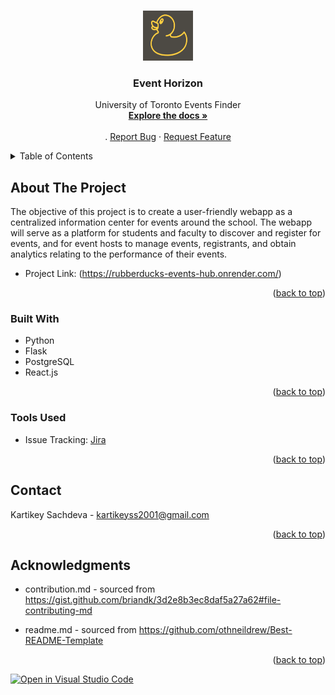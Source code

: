 

<!-- Improved compatibility of back to top link: See: https://github.com/othneildrew/Best-README-Template/pull/73 -->
<a name="readme-top"></a>
<!--
*** Thanks for checking out the Best-README-Template. If you have a suggestion
*** that would make this better, please fork the repo and create a pull request
*** or simply open an issue with the tag "enhancement".
*** Don't forget to give the project a star!
*** Thanks again! Now go create something AMAZING! :D
-->



<!-- PROJECT SHIELDS -->
<!--
*** I'm using markdown "reference style" links for readability.
*** Reference links are enclosed in brackets [ ] instead of parentheses ( ).
*** See the bottom of this document for the declaration of the reference variables
*** for contributors-url, forks-url, etc. This is an optional, concise syntax you may use.
*** https://www.markdownguide.org/basic-syntax/#reference-style-links
-->



<!-- PROJECT LOGO -->
<br />
<div align="center">
    <img src="images/logo.png" alt="Logo" width="80" height="80">
  </a>

<h3 align="center">Event Horizon</h3>

  <p align="center">
    University of Toronto Events Finder
    <br />
    <a href="https://github.com/ECE444-2023Fall/project-1-web-application-design-group27-rubberducks"><strong>Explore the docs »</strong></a>
    <br />
    <br />
<!--     <a href="https://github.com/ECE444-2023Fall/project-1-web-application-design-group27-rubberducks">View Demo</a> -->
.
    <a href="https://github.com/ECE444-2023Fall/project-1-web-application-design-group27-rubberducks/issues">Report Bug</a>
    ·
    <a href="https://github.com/ECE444-2023Fall/project-1-web-application-design-group27-rubberducks/issues">Request Feature</a>
  </p>
</div>



<!-- TABLE OF CONTENTS -->
<details>
  <summary>Table of Contents</summary>
  <ol>
    <li>
      <a href="#about-the-project">About The Project</a>
      <ul>
        <li><a href="#built-with">Built With</a></li>
        <li><a href="#tools-used">Tools Used</a></li>
      </ul>
    </li>
    <li><a href="#contact">Contact</a></li>
    <li><a href="#acknowledgments">Acknowledgments</a></li>
  </ol>
</details>



<!-- ABOUT THE PROJECT -->
## About The Project

The objective of this project is to create a user-friendly webapp as a centralized information center for events around the school. The webapp will serve as a platform for students and faculty to discover and register for events, and for event hosts to manage events, registrants, and obtain analytics relating to the performance of their events. 

* Project Link: (https://rubberducks-events-hub.onrender.com/)

<p align="right">(<a href="#readme-top">back to top</a>)</p>



### Built With
* Python
* Flask
* PostgreSQL
* React.js
  
<p align="right">(<a href="#readme-top">back to top</a>)</p>

### Tools Used
* Issue Tracking: [Jira](https://www.atlassian.com/software/jira?&aceid=&adposition=&adgroup=144583515317&campaign=19313277967&creative=660800619493&device=c&keyword=atlassian%20jira&matchtype=e&network=g&placement=&ds_kids=p74602868216&ds_e=GOOGLE&ds_eid=700000001558501&ds_e1=GOOGLE&gclid=Cj0KCQjwhL6pBhDjARIsAGx8D5_eRQpNhggdjEPS138Dn2HqCeNBHTrGL627ZXcQTbnSUMxtXp2pI48aAkE5EALw_wcB&gclsrc=aw.ds)

<p align="right">(<a href="#readme-top">back to top</a>)</p>



<!-- CONTACT -->
## Contact

Kartikey Sachdeva - kartikeyss2001@gmail.com

<p align="right">(<a href="#readme-top">back to top</a>)</p>



<!-- ACKNOWLEDGMENTS -->
## Acknowledgments

* contribution.md - sourced from https://gist.github.com/briandk/3d2e8b3ec8daf5a27a62#file-contributing-md
  
* readme.md - sourced from https://github.com/othneildrew/Best-README-Template

<p align="right">(<a href="#readme-top">back to top</a>)</p>



<!-- MARKDOWN LINKS & IMAGES -->
<!-- https://www.markdownguide.org/basic-syntax/#reference-style-links -->
[contributors-shield]: https://img.shields.io/github/contributors/github_username/repo_name.svg?style=for-the-badge
[contributors-url]: https://github.com/ECE444-2023Fall/project-1-web-application-design-group27-rubberducks/graphs/contributors
[forks-shield]: https://img.shields.io/github/forks/github_username/repo_name.svg?style=for-the-badge
[forks-url]: https://github.com/github_username/repo_name/network/members
[stars-shield]: https://img.shields.io/github/stars/github_username/repo_name.svg?style=for-the-badge
[stars-url]: https://github.com/github_username/repo_name/stargazers
[issues-shield]: https://img.shields.io/github/issues/github_username/repo_name.svg?style=for-the-badge
[issues-url]: https://github.com/ECE444-2023Fall/project-1-web-application-design-group27-rubberducks/issues
[license-shield]: https://img.shields.io/github/license/github_username/repo_name.svg?style=for-the-badge
[license-url]: https://github.com/github_username/repo_name/blob/master/LICENSE.txt
[linkedin-shield]: https://img.shields.io/badge/-LinkedIn-black.svg?style=for-the-badge&logo=linkedin&colorB=555
[linkedin-url]: https://linkedin.com/in/linkedin_username
[product-screenshot]: images/screenshot.png
[Next.js]: https://img.shields.io/badge/next.js-000000?style=for-the-badge&logo=nextdotjs&logoColor=white
[Next-url]: https://nextjs.org/
[React.js]: https://img.shields.io/badge/React-20232A?style=for-the-badge&logo=react&logoColor=61DAFB
[React-url]: https://reactjs.org/
[Vue.js]: https://img.shields.io/badge/Vue.js-35495E?style=for-the-badge&logo=vuedotjs&logoColor=4FC08D
[Vue-url]: https://vuejs.org/
[Angular.io]: https://img.shields.io/badge/Angular-DD0031?style=for-the-badge&logo=angular&logoColor=white
[Angular-url]: https://angular.io/
[Svelte.dev]: https://img.shields.io/badge/Svelte-4A4A55?style=for-the-badge&logo=svelte&logoColor=FF3E00
[Svelte-url]: https://svelte.dev/
[Laravel.com]: https://img.shields.io/badge/Laravel-FF2D20?style=for-the-badge&logo=laravel&logoColor=white
[Laravel-url]: https://laravel.com
[Bootstrap.com]: https://img.shields.io/badge/Bootstrap-563D7C?style=for-the-badge&logo=bootstrap&logoColor=white
[Bootstrap-url]: https://getbootstrap.com
[JQuery.com]: https://img.shields.io/badge/jQuery-0769AD?style=for-the-badge&logo=jquery&logoColor=white
[JQuery-url]: https://jquery.com 
[![Open in Visual Studio Code](https://classroom.github.com/assets/open-in-vscode-718a45dd9cf7e7f842a935f5ebbe5719a5e09af4491e668f4dbf3b35d5cca122.svg)](https://classroom.github.com/online_ide?assignment_repo_id=11908999&assignment_repo_type=AssignmentRepo)
